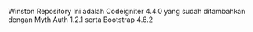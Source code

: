 Winston Repository
Ini adalah Codeigniter 4.4.0 yang sudah ditambahkan dengan Myth Auth 1.2.1 serta Bootstrap 4.6.2
